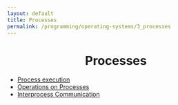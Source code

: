 ```yaml
---
layout: default
title: Processes
permalink: /programming/operating-systems/3_processes
---
```


<h1 style="text-align: center;">Processes</h1>

* [Process execution](/cstopics/programming/operating-systems/3_processes/3_0_processes)
* [Operations on Processes](/cstopics/programming/operating-systems/3_processes/3_1_operations)
* [Interprocess Communication](/cstopics/programming/operating-systems/3_processes/3_2_communication)

